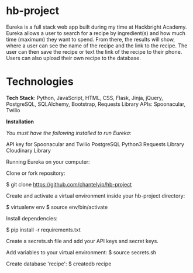 # hb-project

Eureka is a full stack web app built during my time at Hackbright Academy. Eureka allows a user to search for a recipe by ingredient(s) and how much time
(maximum) they want to spend. From there, the results will show, where a user can see the name of the recipe and the link to the recipe. The user can then
save the recipe or text the link of the recipe to their phone. Users can also upload their own recipe to the database.


<h1>Technologies</h1>

<b>Tech Stack</b>: Python, JavaScript, HTML, CSS, Flask, Jinja, jQuery, PostgreSQL, SQLAlchemy, Bootstrap, Requests Library
APIs: Spoonacular, Twilio

<b> Installation </b>

<i>You must have the following installed to run Eureka: </i>

API key for Spoonacular and Twilio
PostgreSQL
Python3 
Requests Library
Cloudinary Library

Running Eureka on your computer:

Clone or fork repository:

$ git clone https://github.com/chantelyip/hb-project

Create and activate a virtual environment inside your hb-project directory:

$ virtualenv env
$ source env/bin/activate

Install dependencies:

$ pip install -r requirements.txt

Create a secrets.sh file and add your API keys and secret keys.

Add variables to your virtual environment:
$ source secrets.sh

Create database 'recipe':
$ createdb recipe
 

 

